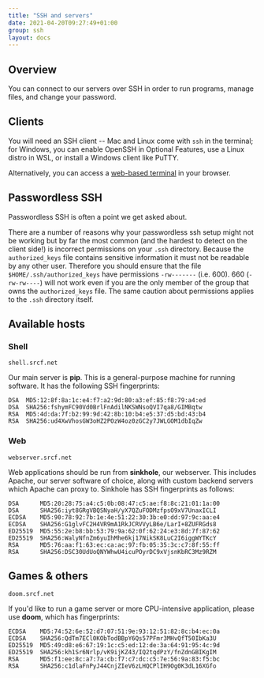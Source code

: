 ```yaml
---
title: "SSH and servers"
date: 2021-04-20T09:27:49+01:00
group: ssh
layout: docs
---
```


## Overview

You can connect to our servers over SSH in order to run programs, manage
files, and change your password.

## Clients

You will need an SSH client -- Mac and Linux come with `ssh` in the
terminal; for Windows, you can enable OpenSSH in Optional Features, use
a Linux distro in WSL, or install a Windows client like PuTTY.

Alternatively, you can access a [web-based
terminal](https://www.srcf.net/terminal/) in your browser.

## Passwordless SSH

Passwordless SSH is often a point we get asked about.

There are a number of reasons why your passwordless ssh setup might not
be working but by far the most common (and the hardest to detect on the
client side!) is incorrect permissions on your `.ssh` directory. Because
the `authorized_keys` file contains sensitive information it must not be
readable by any other user. Therefore you should ensure that the file
`$HOME/.ssh/authorized_keys` have permissions `-rw-------` (i.e. 600).
660 (`-rw-rw----`) will not work even if you are the only member of the
group that owns the `authorized_keys` file. The same caution about
permissions applies to the `.ssh` directory itself.

## Available hosts

### Shell

`shell.srcf.net`

Our main server is **pip**. This is a general-purpose machine for
running software. It has the following SSH fingerprints:

    DSA  MD5:12:8f:8a:1c:e4:f7:a2:9d:80:a3:ef:85:f8:79:a4:ed
    DSA  SHA256:fshymFC90Vd0BrlFnAdilNKSWNsoQVI7qa8/GIMBqtw
    RSA  MD5:4d:da:7f:b2:99:9d:42:8b:10:b4:e5:37:d5:bd:43:b4
    RSA  SHA256:ud4XwVhosGW3oHZ2POzW4oz0zGC2y7JWLGOM1dbIqZw

### Web

`webserver.srcf.net`

Web applications should be run from **sinkhole**, our webserver. This
includes Apache, our server software of choice, along with custom
backend servers which Apache can proxy to. Sinkhole has SSH fingerprints
as follows:

    DSA      MD5:20:28:75:a4:c5:0b:08:47:c5:ae:f8:8c:21:01:1a:00
    DSA      SHA256:iyt8GRgVBQSNyaH/yX7QZuFODMzfpsO9xV7UnaxICLI
    ECDSA    MD5:90:78:92:7b:1e:4e:51:22:30:3b:e0:dd:97:9c:aa:e4
    ECDSA    SHA256:G1glvFC2H4VR9mA1RkJCRVVyLB6e/LarI+8ZUFRGds8
    ED25519  MD5:55:2e:b8:bb:53:79:9a:62:0f:62:24:e3:8d:7f:87:62
    ED25519  SHA256:WalyNfnZm6yuIhMhe6kj17NikSK8LuC2I6iggWYTKcY
    RSA      MD5:76:aa:f1:63:ec:ca:ac:97:fb:05:35:3c:c7:8f:55:ff
    RSA      SHA256:DSC30UdUoQNYWhwU4icuPOyrDC9xVjsnKbRC3Mz9RZM

## Games & others

`doom.srcf.net`

If you'd like to run a game server or more CPU-intensive application,
please use **doom**, which has fingerprints:

    ECDSA    MD5:74:52:6e:52:d7:07:51:9e:93:12:51:82:8c:b4:ec:0a
    ECDSA    SHA256:QdTm7ECl0KObTodBBpY6Qs57PFmr3MHvQfT50IbKa3U
    ED25519  MD5:49:d8:e6:67:19:1c:c5:ed:12:de:3a:64:91:95:4c:9d
    ED25519  SHA256:kh1Sr6Nrlp/vK9ijKZ43/IQ2tqdPzY/fnZdnGBIKgIM
    RSA      MD5:f1:ee:8c:a7:7a:cb:f7:c7:dc:c5:7e:56:9a:83:f5:bc
    RSA      SHA256:c1dlaFnPyJ44CnjZIeV6zLHQCPlIH9Og0K3dL16XGfo
